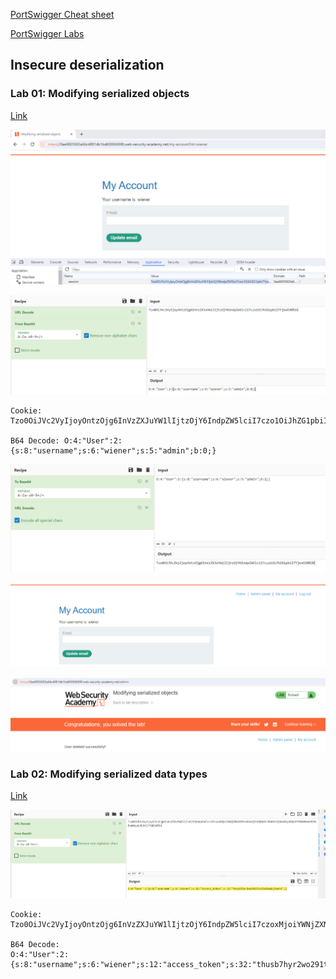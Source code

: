 [PortSwigger Cheat sheet](https://portswigger.net/web-security/sql-injection/cheat-sheet)

[PortSwigger Labs](https://portswigger.net/web-security/deserialization)

## Insecure deserialization

### Lab 01: Modifying serialized objects
[Link](https://portswigger.net/web-security/deserialization/exploiting/lab-deserialization-modifying-serialized-objects)


![](imgs/2023-10-23-16-53-02.png)

![](imgs/2023-10-23-16-54-50.png)

```
Cookie: Tzo0OiJVc2VyIjoyOntzOjg6InVzZXJuYW1lIjtzOjY6IndpZW5lciI7czo1OiJhZG1pbiI7YjowO30%3d

B64 Decode: O:4:"User":2:{s:8:"username";s:6:"wiener";s:5:"admin";b:0;}
```

![](imgs/2023-10-23-17-04-15.png)

![](imgs/2023-10-23-16-58-15.png)

![](imgs/2023-10-23-16-58-45.png)

### Lab 02: Modifying serialized data types
[Link](https://portswigger.net/web-security/deserialization/exploiting/lab-deserialization-modifying-serialized-data-types)



![](imgs/2023-10-23-17-07-16.png)

```
Cookie: Tzo0OiJVc2VyIjoyOntzOjg6InVzZXJuYW1lIjtzOjY6IndpZW5lciI7czoxMjoiYWNjZXNzX3Rva2VuIjtzOjMyOiJ0aHVzYjdoeXIyd28yOTF0bGNkaWJkYmEweWoydzRjbiI7fQ%3d%3d

B64 Decode: 
O:4:"User":2:{s:8:"username";s:6:"wiener";s:12:"access_token";s:32:"thusb7hyr2wo291tlcdibdba0yj2w4cn";}
```